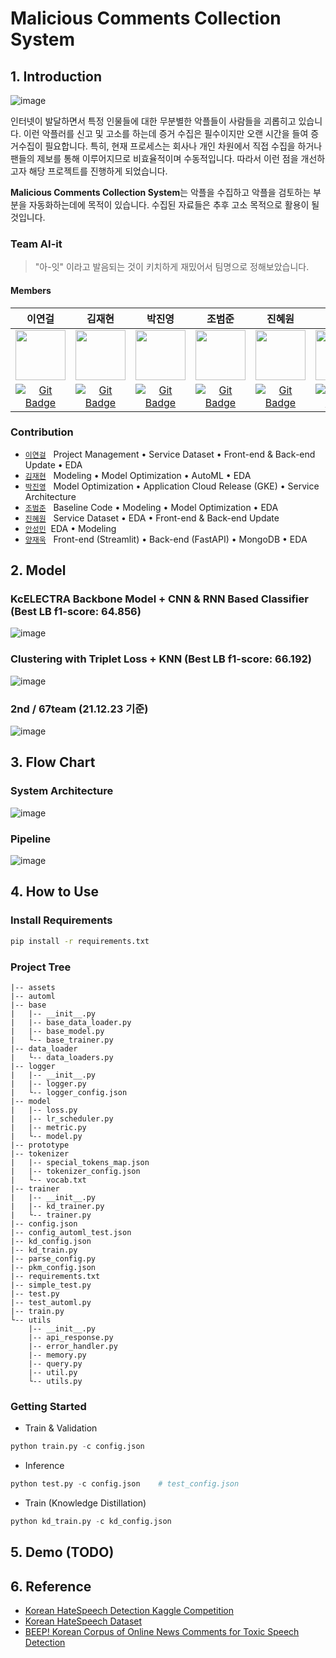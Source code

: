# Malicious Comments Collection System

## 1. Introduction

![image](https://user-images.githubusercontent.com/48538655/146724216-66d3da83-5024-4253-b170-1acd4449a344.png)

  인터넷이 발달하면서 특정 인물들에 대한 무분별한 악플들이 사람들을 괴롭히고 있습니다. 이런 악플러를 신고 및 고소를 하는데 증거 수집은 필수이지만 오랜 시간을 들여 증거수집이 필요합니다. 특히, 현재 프로세스는 회사나 개인 차원에서 직접 수집을 하거나 팬들의 제보를 통해 이루어지므로 비효율적이며 수동적입니다. 따라서 이런 점을 개선하고자 해당 프로젝트를 진행하게 되었습니다.

  **Malicious Comments Collection System**는 악플을 수집하고 악플을 검토하는 부분을 자동화하는데에 목적이 있습니다. 수집된 자료들은 추후 고소 목적으로 활용이 될 것입니다. 

### Team AI-it

> "아-잇" 이라고 발음되는 것이 키치하게 재밌어서 팀명으로 정해보았습니다.

#### Members

|                            이연걸                            |                            김재현                            |                            박진영                            |                            조범준                            |                            진혜원                            |                            안성민                            |                            양재욱                            |
| :----------------------------------------------------------: | :----------------------------------------------------------: | :----------------------------------------------------------: | :----------------------------------------------------------: | :----------------------------------------------------------: | :----------------------------------------------------------: | :----------------------------------------------------------: |
| <img src='https://avatars.githubusercontent.com/u/48538655?v=4' height=80 width=80px></img> | <img src='https://avatars.githubusercontent.com/u/83448285?v=4' height=80 width=80px></img> | <img src='https://avatars.githubusercontent.com/u/34739974?v=4' height=80 width=80px></img> | <img src='https://avatars.githubusercontent.com/u/20266073?v=4' height=80 width=80px></img> | <img src='https://avatars.githubusercontent.com/u/39722108?v=4' height=80 width=80px></img> | <img src='https://avatars.githubusercontent.com/u/81609329?v=4' height=80 width=80px></img> | <img src='https://avatars.githubusercontent.com/u/56633607?v=4' height=80 width=80px></img> |
| [![Git Badge](http://img.shields.io/badge/-Github-black?style=flat-square&logo=github)](https://github.com/LeeYeonGeol) | [![Git Badge](http://img.shields.io/badge/-Github-black?style=flat-square&logo=github)](https://github.com/CozyKim) | [![Git Badge](http://img.shields.io/badge/-Github-black?style=flat-square&logo=github)](https://github.com/nazzang49) | [![Git Badge](http://img.shields.io/badge/-Github-black?style=flat-square&logo=github)](https://github.com/goattier) | [![Git Badge](http://img.shields.io/badge/-Github-black?style=flat-square&logo=github)](https://github.com/hyewon11) | [![Git Badge](http://img.shields.io/badge/-Github-black?style=flat-square&logo=github)](https://github.com/tttangmin) | [![Git Badge](http://img.shields.io/badge/-Github-black?style=flat-square&logo=github)](https://github.com/didwodnr123) |

### Contribution

- [`이연걸`](https://github.com/LeeYeonGeol) &nbsp; Project Management • Service Dataset • Front-end & Back-end Update • EDA
- [`김재현`](https://github.com/CozyKim) &nbsp; Modeling • Model Optimization • AutoML • EDA
- [`박진영`](https://github.com/nazzang49) &nbsp; Model Optimization • Application Cloud Release (GKE) • Service Architecture
- [`조범준`](https://github.com/goattier) &nbsp; Baseline Code • Modeling • Model Optimization • EDA
- [`진혜원`](https://github.com/hyewon11) &nbsp; Service Dataset • EDA • Front-end & Back-end Update
- [`안성민`](https://github.com/tttangmin)  &nbsp;EDA • Modeling
- [`양재욱`](https://github.com/didwodnr123) &nbsp; Front-end (Streamlit) • Back-end (FastAPI) • MongoDB •  EDA

## 2. Model

### KcELECTRA Backbone Model + CNN & RNN Based Classifier (Best LB f1-score: 64.856)
![image](https://user-images.githubusercontent.com/20266073/147147702-ff94e551-ea1c-4b4e-bdd5-622a31680442.png)

### Clustering with Triplet Loss + KNN (Best LB f1-score: 66.192)
![image](https://user-images.githubusercontent.com/20266073/147147922-aebcf049-1f3f-49b3-954f-a9322d4ec901.png)

### 2nd / 67team (21.12.23 기준)
![image](https://user-images.githubusercontent.com/20266073/147148111-587f6ca2-0252-4237-ab63-bc9e919c3064.png)


## 3. Flow Chart

### System Architecture

![image](https://user-images.githubusercontent.com/39722108/147093220-ef42c25c-c240-4911-93c9-ec0eb81af432.png)

### Pipeline

![image](https://user-images.githubusercontent.com/48538655/146738181-85996171-e84f-451a-85ca-165098608523.png)

## 4. How to Use

### Install Requirements

```bash
pip install -r requirements.txt
```

### Project Tree

```
|-- assets
|-- automl
|-- base
|   |-- __init__.py
|   |-- base_data_loader.py
|   |-- base_model.py
|   └-- base_trainer.py
|-- data_loader
|   └-- data_loaders.py
|-- logger
|   |-- __init__.py
|   |-- logger.py
|   └-- logger_config.json
|-- model
|   |-- loss.py
|   |-- lr_scheduler.py
|   |-- metric.py
|   └-- model.py
|-- prototype
|-- tokenizer
|   |-- special_tokens_map.json
|   |-- tokenizer_config.json
|   └-- vocab.txt
|-- trainer
|   |-- __init__.py
|   |-- kd_trainer.py
|   └-- trainer.py
|-- config.json
|-- config_automl_test.json
|-- kd_config.json
|-- kd_train.py
|-- parse_config.py
|-- pkm_config.json
|-- requirements.txt
|-- simple_test.py
|-- test.py
|-- test_automl.py
|-- train.py
└-- utils
    |-- __init__.py
    |-- api_response.py
    |-- error_handler.py
    |-- memory.py
    |-- query.py
    |-- util.py
    └-- utils.py
```

### Getting Started
- Train & Validation
```python
python train.py -c config.json
```
- Inference
```python
python test.py -c config.json    # test_config.json
```
- Train (Knowledge Distillation)
```python
python kd_train.py -c kd_config.json
```

## 5. Demo (TODO)

## 6. Reference
- [Korean HateSpeech Detection Kaggle Competition](https://www.kaggle.com/c/korean-hate-speech-detection/data)
- [Korean HateSpeech Dataset](https://github.com/kocohub/korean-hate-speech)
- [BEEP! Korean Corpus of Online News Comments for Toxic Speech Detection](https://aclanthology.org/2020.socialnlp-1.4/)
